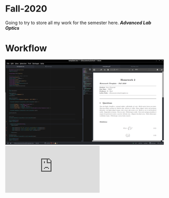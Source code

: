 # Fall-2020
Going to try to store all my work for the semester here. 
***Advanced Lab*** 
***Optics*** 

# Workflow
![image](images/workflow.png)
![pdf](https://github.com/Fitzy1293/Fall-2020/raw/master/template.pdf)
